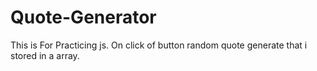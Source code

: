 # Quote-Generator
This is For Practicing js. On click of button random quote generate that i stored in a array.
